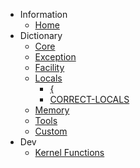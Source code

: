 - Information
	- [Home](/)
- Dictionary
	- [Core](/core/)
	- [Exception](/exception/)
	- [Facility](/facility/)
	- [Locals](/locals/)
		- [\{](/locals/lbrace.md)
		- [CORRECT-LOCALS](/locals/correct_locals.md)
	- [Memory](/memory/)
	- [Tools](/tools/)
	- [Custom](/custom/)
- Dev
	- [Kernel Functions](/kernel/)